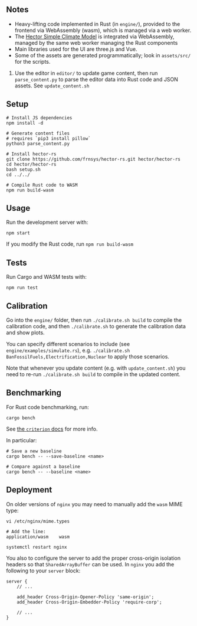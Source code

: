 ## Notes

- Heavy-lifting code implemented in Rust (in `engine/`), provided to the frontend via WebAssembly (wasm), which is managed via a web worker.
- The [Hector Simple Climate Model](https://github.com/JGCRI/hector) is integrated via WebAssembly, managed by the same web worker managing the Rust components
- Main libraries used for the UI are three.js and Vue.
- Some of the assets are generated programmatically; look in `assets/src/` for the scripts.

1. Use the editor in `editor/` to update game content, then run `parse_content.py` to parse the editor data into Rust code and JSON assets. See `update_content.sh`

## Setup

```
# Install JS dependencies
npm install -d

# Generate content files
# requires `pip3 install pillow`
python3 parse_content.py

# Install hector-rs
git clone https://github.com/frnsys/hector-rs.git hector/hector-rs
cd hector/hector-rs
bash setup.sh
cd ../../

# Compile Rust code to WASM
npm run build-wasm
```

## Usage

Run the development server with:

```
npm start
```

If you modify the Rust code, run `npm run build-wasm`

## Tests

Run Cargo and WASM tests with:

```
npm run test
```

## Calibration

Go into the `engine/` folder, then run `./calibrate.sh build` to compile the calibration code, and then `./calibrate.sh` to generate the calibration data and show plots.

You can specify different scenarios to include (see `engine/examples/simulate.rs`), e.g. `./calibrate.sh BanFossilFuels,Electrification,Nuclear` to apply those scenarios.

Note that whenever you update content (e.g. with `update_content.sh`) you need to re-run `./calibrate.sh build` to compile in the updated content.

## Benchmarking

For Rust code benchmarking, run:

```
cargo bench
```

See [the `criterion` docs](https://bheisler.github.io/criterion.rs/book/user_guide/command_line_options.html) for more info.

In particular:

```
# Save a new baseline
cargo bench -- --save-baseline <name>

# Compare against a baseline
cargo bench -- --baseline <name>
```

## Deployment

On older versions of `nginx` you may need to manually add the `wasm` MIME type:

```
vi /etc/nginx/mime.types

# Add the line:
application/wasm    wasm

systemctl restart nginx
```

You also to configure the server to add the proper cross-origin isolation headers so that `SharedArrayBuffer` can be used. In `nginx` you add the following to your `server` block:

```
server {
    // ...

    add_header Cross-Origin-Opener-Policy 'same-origin';
    add_header Cross-Origin-Embedder-Policy 'require-corp';

    // ...
}